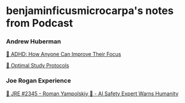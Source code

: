# benjaminficusmicrocarpa's notes from Podcast

### Andrew Huberman
[🧠 ADHD: How Anyone Can Improve Their Focus](podcast/adhd_andrew_hubermann.html)

[🧠 Optimal Study Protocols](podcast/optimal_study_protocols_andrew_huberman.html)

### Joe Rogan Experience
[🤖 JRE #2345 - Roman Yampolskiy 🚨 - AI Safety Expert Warns Humanity](podcast/jre_2345_roman_roman_yampolskiy.html)
